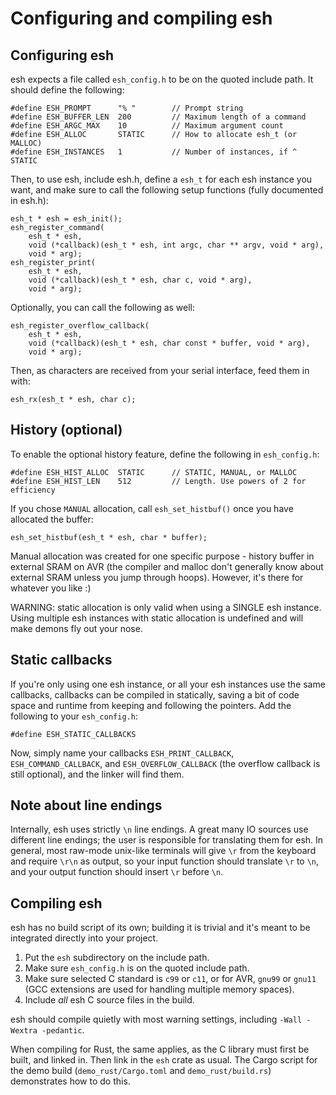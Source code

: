 Configuring and compiling esh
=============================

Configuring esh
---------------

esh expects a file called `esh_config.h` to be on the quoted include path. It
should define the following:

    #define ESH_PROMPT      "% "        // Prompt string
    #define ESH_BUFFER_LEN  200         // Maximum length of a command
    #define ESH_ARGC_MAX    10          // Maximum argument count
    #define ESH_ALLOC       STATIC      // How to allocate esh_t (or MALLOC)
    #define ESH_INSTANCES   1           // Number of instances, if ^ STATIC

Then, to use esh, include esh.h, define a `esh_t` for each esh instance you
want, and make sure to call the following setup functions (fully documented in
esh.h):

    esh_t * esh = esh_init();
    esh_register_command(
        esh_t * esh,
        void (*callback)(esh_t * esh, int argc, char ** argv, void * arg),
        void * arg);
    esh_register_print(
        esh_t * esh,
        void (*callback)(esh_t * esh, char c, void * arg),
        void * arg);


Optionally, you can call the following as well:

    esh_register_overflow_callback(
        esh_t * esh,
        void (*callback)(esh_t * esh, char const * buffer, void * arg),
        void * arg);


Then, as characters are received from your serial interface, feed them in with:

    esh_rx(esh_t * esh, char c);

History (optional)
------------------

To enable the optional history feature, define the following in `esh_config.h`:

    #define ESH_HIST_ALLOC  STATIC      // STATIC, MANUAL, or MALLOC
    #define ESH_HIST_LEN    512         // Length. Use powers of 2 for efficiency

If you chose `MANUAL` allocation, call `esh_set_histbuf()` once you have allocated
the buffer:

    esh_set_histbuf(esh_t * esh, char * buffer);

Manual allocation was created for one specific purpose - history buffer in
external SRAM on AVR (the compiler and malloc don't generally know about
external SRAM unless you jump through hoops). However, it's there for
whatever you like :)

WARNING: static allocation is only valid when using a SINGLE esh instance.
Using multiple esh instances with static allocation is undefined and will make
demons fly out your nose.

Static callbacks
----------------

If you're only using one esh instance, or all your esh instances use the same
callbacks, callbacks can be compiled in statically, saving a bit of code space
and runtime from keeping and following the pointers. Add the following to
your `esh_config.h`:

    #define ESH_STATIC_CALLBACKS

Now, simply name your callbacks `ESH_PRINT_CALLBACK`, `ESH_COMMAND_CALLBACK`,
and `ESH_OVERFLOW_CALLBACK` (the overflow callback is still optional), and the
linker will find them.

Note about line endings
-----------------------

Internally, esh uses strictly `\n` line endings. A great many IO sources
use different line endings; the user is responsible for translating them for
esh. In general, most raw-mode unix-like terminals will give `\r` from the
keyboard and require `\r\n` as output, so your input function should
translate `\r` to `\n`, and your output function should insert `\r` before
`\n`.

Compiling esh
-------------

esh has no build script of its own; building it is trivial and it's meant to be
integrated directly into your project.

1. Put the `esh` subdirectory on the include path.
2. Make sure `esh_config.h` is on the quoted include path.
3. Make sure selected C standard is `c99` or `c11`, or for AVR,
    `gnu99` or `gnu11` (GCC extensions are used for handling multiple
    memory spaces).
4. Include *all* esh C source files in the build.

esh should compile quietly with most warning settings, including
`-Wall -Wextra -pedantic`.

When compiling for Rust, the same applies, as the C library must first be
built, and linked in. Then link in the `esh` crate as usual. The Cargo
script for the demo build (`demo_rust/Cargo.toml` and `demo_rust/build.rs`)
demonstrates how to do this.
